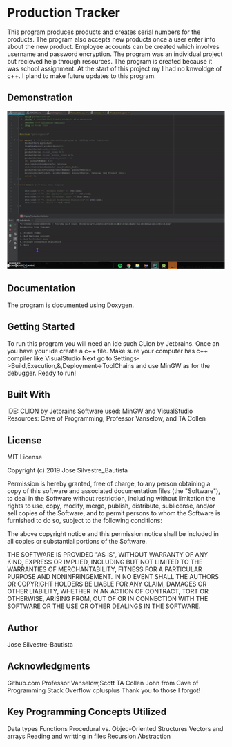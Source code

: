 # Production Tracker
This program produces products and creates serial numbers for the products. The program also accepts new products once a user enter info about the new product. Employee accounts can be created which involves username and password encryption. The program was an individual project but recieved help through resources. The program is created because it was school assignment. At the start of this project my I had no knwoldge of c++. I pland to make future updates to this program.


## Demonstration
![](ezgif.com-optimize.gif)

## Documentation
The program is documented using Doxygen.

## Getting Started
To run this program you will need an ide such CLion by Jetbrains.
Once an you have your ide create a c++ file.
Make sure your computer has c++ compiler like VisualStudio
Next go to  Settings->Build,Execution,&,Deployment->ToolChains and use MinGW as for the debugger.
Ready to run!

## Built With
IDE: CLION by Jetbrains
Software used: MinGW and VisualStudio
Resources: Cave of Programming, Professor Vanselow, and TA Collen

## License

MIT License

Copyright (c) 2019 Jose Silvestre_Bautista

Permission is hereby granted, free of charge, to any person obtaining a copy
of this software and associated documentation files (the "Software"), to deal
in the Software without restriction, including without limitation the rights
to use, copy, modify, merge, publish, distribute, sublicense, and/or sell
copies of the Software, and to permit persons to whom the Software is
furnished to do so, subject to the following conditions:

The above copyright notice and this permission notice shall be included in all
copies or substantial portions of the Software.

THE SOFTWARE IS PROVIDED "AS IS", WITHOUT WARRANTY OF ANY KIND, EXPRESS OR
IMPLIED, INCLUDING BUT NOT LIMITED TO THE WARRANTIES OF MERCHANTABILITY,
FITNESS FOR A PARTICULAR PURPOSE AND NONINFRINGEMENT. IN NO EVENT SHALL THE
AUTHORS OR COPYRIGHT HOLDERS BE LIABLE FOR ANY CLAIM, DAMAGES OR OTHER
LIABILITY, WHETHER IN AN ACTION OF CONTRACT, TORT OR OTHERWISE, ARISING FROM,
OUT OF OR IN CONNECTION WITH THE SOFTWARE OR THE USE OR OTHER DEALINGS IN THE
SOFTWARE.

## Author
Jose Silvestre-Bautista

## Acknowledgments
Github.com
Professor Vanselow,Scott
TA Collen
John from Cave of Programming 
Stack Overflow
cplusplus
Thank you to those I forgot!

## Key Programming Concepts Utilized
Data types
Functions
Procedural vs. Objec-Oriented
Structures
Vectors and arrays
Reading and writting in files
Recursion
Abstraction 
